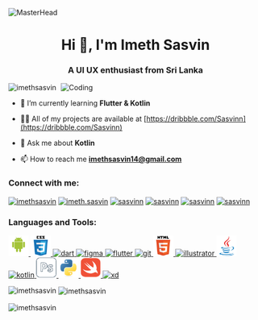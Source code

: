 ![MasterHead](https://github.com/ImethSasvin/ImethSasvin/blob/main/2000_600px-ezgif.com-overlay.gif)
<h1 align="center">Hi 👋, I'm Imeth Sasvin</h1>
<h3 align="center">A UI UX enthusiast from Sri Lanka</h3>
<img align="right" alt="Coding" width="400" src="https://media.giphy.com/media/F35bkfqCw7ooKBmjln/giphy.gif">

<p align="left"> <img src="https://komarev.com/ghpvc/?username=imethsasvin&label=Profile%20views&color=0e75b6&style=flat" alt="imethsasvin" /> </p>

- 🌱 I’m currently learning **Flutter & Kotlin**

- 👨‍💻 All of my projects are available at [https://dribbble.com/Sasvinn](https://dribbble.com/Sasvinn)

- 💬 Ask me about **Kotlin**

- 📫 How to reach me **imethsasvin14@gmail.com**

<h3 align="left">Connect with me:</h3>
<p align="left">
<a href="https://linkedin.com/in/imethsasvin" target="blank"><img align="center" src="https://raw.githubusercontent.com/rahuldkjain/github-profile-readme-generator/master/src/images/icons/Social/linked-in-alt.svg" alt="imethsasvin" height="30" width="40" /></a>
<a href="https://fb.com/imeth.sasvin" target="blank"><img align="center" src="https://raw.githubusercontent.com/rahuldkjain/github-profile-readme-generator/master/src/images/icons/Social/facebook.svg" alt="imeth.sasvin" height="30" width="40" /></a>
<a href="https://instagram.com/sasvinn" target="blank"><img align="center" src="https://raw.githubusercontent.com/rahuldkjain/github-profile-readme-generator/master/src/images/icons/Social/instagram.svg" alt="sasvinn" height="30" width="40" /></a>
<a href="https://dribbble.com/sasvinn" target="blank"><img align="center" src="https://raw.githubusercontent.com/rahuldkjain/github-profile-readme-generator/master/src/images/icons/Social/dribbble.svg" alt="sasvinn" height="30" width="40" /></a>
<a href="https://www.behance.net/sasvinn" target="blank"><img align="center" src="https://raw.githubusercontent.com/rahuldkjain/github-profile-readme-generator/master/src/images/icons/Social/behance.svg" alt="sasvinn" height="30" width="40" /></a>
<a href="https://www.hackerrank.com/sasvinn" target="blank"><img align="center" src="https://raw.githubusercontent.com/rahuldkjain/github-profile-readme-generator/master/src/images/icons/Social/hackerrank.svg" alt="sasvinn" height="30" width="40" /></a>
</p>

<h3 align="left">Languages and Tools:</h3>
<p align="left"> <a href="https://developer.android.com" target="_blank" rel="noreferrer"> <img src="https://raw.githubusercontent.com/devicons/devicon/master/icons/android/android-original-wordmark.svg" alt="android" width="40" height="40"/> </a> <a href="https://www.w3schools.com/css/" target="_blank" rel="noreferrer"> <img src="https://raw.githubusercontent.com/devicons/devicon/master/icons/css3/css3-original-wordmark.svg" alt="css3" width="40" height="40"/> </a> <a href="https://dart.dev" target="_blank" rel="noreferrer"> <img src="https://www.vectorlogo.zone/logos/dartlang/dartlang-icon.svg" alt="dart" width="40" height="40"/> </a> <a href="https://www.figma.com/" target="_blank" rel="noreferrer"> <img src="https://www.vectorlogo.zone/logos/figma/figma-icon.svg" alt="figma" width="40" height="40"/> </a> <a href="https://flutter.dev" target="_blank" rel="noreferrer"> <img src="https://www.vectorlogo.zone/logos/flutterio/flutterio-icon.svg" alt="flutter" width="40" height="40"/> </a> <a href="https://git-scm.com/" target="_blank" rel="noreferrer"> <img src="https://www.vectorlogo.zone/logos/git-scm/git-scm-icon.svg" alt="git" width="40" height="40"/> </a> <a href="https://www.w3.org/html/" target="_blank" rel="noreferrer"> <img src="https://raw.githubusercontent.com/devicons/devicon/master/icons/html5/html5-original-wordmark.svg" alt="html5" width="40" height="40"/> </a> <a href="https://www.adobe.com/in/products/illustrator.html" target="_blank" rel="noreferrer"> <img src="https://www.vectorlogo.zone/logos/adobe_illustrator/adobe_illustrator-icon.svg" alt="illustrator" width="40" height="40"/> </a> <a href="https://www.java.com" target="_blank" rel="noreferrer"> <img src="https://raw.githubusercontent.com/devicons/devicon/master/icons/java/java-original.svg" alt="java" width="40" height="40"/> </a> <a href="https://kotlinlang.org" target="_blank" rel="noreferrer"> <img src="https://www.vectorlogo.zone/logos/kotlinlang/kotlinlang-icon.svg" alt="kotlin" width="40" height="40"/> </a> <a href="https://www.photoshop.com/en" target="_blank" rel="noreferrer"> <img src="https://raw.githubusercontent.com/devicons/devicon/master/icons/photoshop/photoshop-line.svg" alt="photoshop" width="40" height="40"/> </a> <a href="https://www.python.org" target="_blank" rel="noreferrer"> <img src="https://raw.githubusercontent.com/devicons/devicon/master/icons/python/python-original.svg" alt="python" width="40" height="40"/> </a> <a href="https://developer.apple.com/swift/" target="_blank" rel="noreferrer"> <img src="https://raw.githubusercontent.com/devicons/devicon/master/icons/swift/swift-original.svg" alt="swift" width="40" height="40"/> </a> <a href="https://www.adobe.com/products/xd.html" target="_blank" rel="noreferrer"> <img src="https://cdn.worldvectorlogo.com/logos/adobe-xd.svg" alt="xd" width="40" height="40"/> </a> </p>

<p><img align="left" src="https://github-readme-stats.vercel.app/api/top-langs?username=imethsasvin&show_icons=true&locale=en&layout=compact" alt="imethsasvin" /></p>

<p>&nbsp;<img align="center" src="https://github-readme-stats.vercel.app/api?username=imethsasvin&show_icons=true&locale=en" alt="imethsasvin" /></p>

<p><img align="center" src="https://github-readme-streak-stats.herokuapp.com/?user=imethsasvin&" alt="imethsasvin" /></p>
